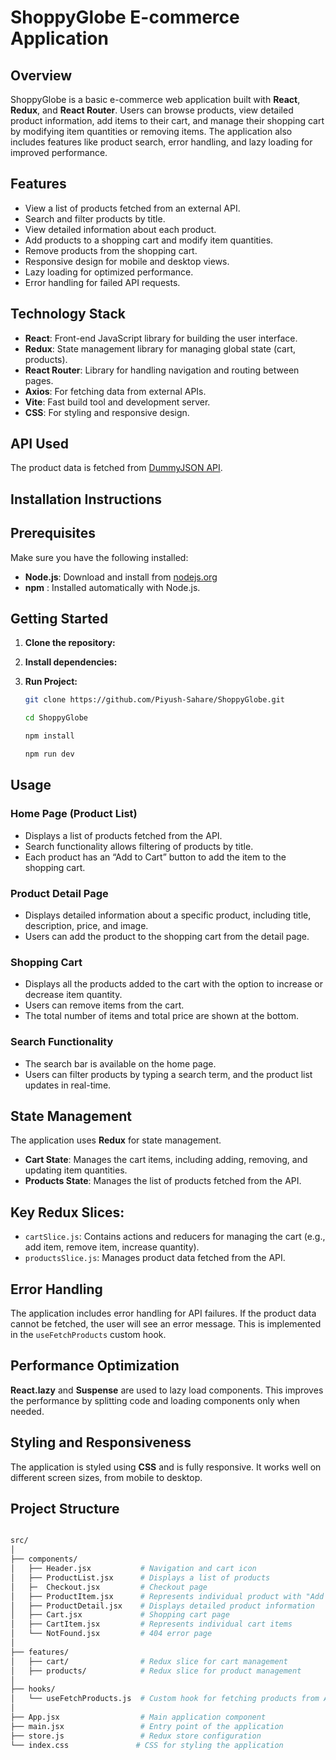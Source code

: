 # **ShoppyGlobe E-commerce Application**

## **Overview**

ShoppyGlobe is a basic e-commerce web application built with **React**, **Redux**, and **React Router**. Users can browse products, view detailed product information, add items to their cart, and manage their shopping cart by modifying item quantities or removing items. The application also includes features like product search, error handling, and lazy loading for improved performance.

## **Features**

*   View a list of products fetched from an external API.
*   Search and filter products by title.
*   View detailed information about each product.
*   Add products to a shopping cart and modify item quantities.
*   Remove products from the shopping cart.
*   Responsive design for mobile and desktop views.
*   Lazy loading for optimized performance.
*   Error handling for failed API requests.

## **Technology Stack**

*   **React**: Front-end JavaScript library for building the user interface.
*   **Redux**: State management library for managing global state (cart, products).
*   **React Router**: Library for handling navigation and routing between pages.
*   **Axios**: For fetching data from external APIs.
*   **Vite**: Fast build tool and development server.
*   **CSS**: For styling and responsive design.

## **API Used**

The product data is fetched from [DummyJSON API](https://dummyjson.com/products).


## **Installation Instructions**

## Prerequisites

Make sure you have the following installed:

- **Node.js**: Download and install from [nodejs.org](https://nodejs.org/)
- **npm** : Installed automatically with Node.js.

## Getting Started

1. **Clone the repository:**
2. **Install dependencies:**
3. **Run Project:**

   ```bash
   git clone https://github.com/Piyush-Sahare/ShoppyGlobe.git

   cd ShoppyGlobe

   npm install
   
   npm run dev

## **Usage**

### **Home Page (Product List)**

*   Displays a list of products fetched from the API.
*   Search functionality allows filtering of products by title.
*   Each product has an “Add to Cart” button to add the item to the shopping cart.

### **Product Detail Page**

*   Displays detailed information about a specific product, including title, description, price, and image.
*   Users can add the product to the shopping cart from the detail page.

### **Shopping Cart**

*   Displays all the products added to the cart with the option to increase or decrease item quantity.
*   Users can remove items from the cart.
*   The total number of items and total price are shown at the bottom.

### **Search Functionality**

*   The search bar is available on the home page.
*   Users can filter products by typing a search term, and the product list updates in real-time.

## **State Management**

The application uses **Redux** for state management.

*   **Cart State**: Manages the cart items, including adding, removing, and updating item quantities.
*   **Products State**: Manages the list of products fetched from the API.

## **Key Redux Slices**:

*   `cartSlice.js`: Contains actions and reducers for managing the cart (e.g., add item, remove item, increase quantity).
*   `productsSlice.js`: Manages product data fetched from the API.

## **Error Handling**

The application includes error handling for API failures. If the product data cannot be fetched, the user will see an error message. This is implemented in the `useFetchProducts` custom hook.

## **Performance Optimization**

**React.lazy** and **Suspense** are used to lazy load components. This improves the performance by splitting code and loading components only when needed.

## **Styling and Responsiveness**

The application is styled using **CSS** and is fully responsive. It works well on different screen sizes, from mobile to desktop.



## **Project Structure**

```bash

src/
│
├── components/
│   ├── Header.jsx           # Navigation and cart icon
│   ├── ProductList.jsx      # Displays a list of products
│   ├─  Checkout.jsx         # Checkout page
│   ├── ProductItem.jsx      # Represents individual product with "Add to Cart" button
│   ├── ProductDetail.jsx    # Displays detailed product information
│   ├── Cart.jsx             # Shopping cart page
│   ├── CartItem.jsx         # Represents individual cart items
│   └── NotFound.jsx         # 404 error page
│
├── features/
│   ├── cart/                # Redux slice for cart management
│   ├── products/            # Redux slice for product management
│
├── hooks/
│   └── useFetchProducts.js  # Custom hook for fetching products from API
│
├── App.jsx                  # Main application component
├── main.jsx                 # Entry point of the application
├── store.js                 # Redux store configuration
└── index.css               # CSS for styling the application







